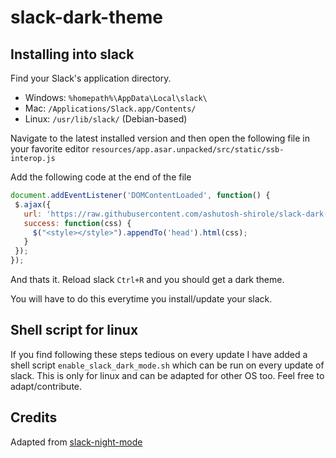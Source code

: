 # slack-dark-theme

## Installing into slack

Find your Slack's application directory.

* Windows: `%homepath%\AppData\Local\slack\`
* Mac: `/Applications/Slack.app/Contents/`
* Linux: `/usr/lib/slack/` (Debian-based)

Navigate to the latest installed version and then open the following file in your favorite editor `resources/app.asar.unpacked/src/static/ssb-interop.js`

Add the following code at the end of the file
```js
document.addEventListener('DOMContentLoaded', function() {
 $.ajax({
   url: 'https://raw.githubusercontent.com/ashutosh-shirole/slack-dark-theme/master/dark.css',
   success: function(css) {
     $("<style></style>").appendTo('head').html(css);
   }
 });
});
```

And thats it. Reload slack `Ctrl+R` and you should get a dark theme.

You will have to do this everytime you install/update your slack.

## Shell script for linux
If you find following these steps tedious on every update I have added a shell script `enable_slack_dark_mode.sh` which can be run on every update of slack.
This is only for linux and can be adapted for other OS too. Feel free to adapt/contribute.

## Credits
Adapted from [slack-night-mode](https://github.com/laCour/slack-night-mode)
